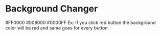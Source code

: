 # Background Changer

#FF0000 #008000 #0000FF
Ex: If you click red button the background color will be red and same goes for every button
